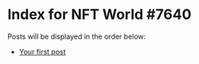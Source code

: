# Index for NFT World #7640
Posts will be displayed in the order below:

- [Your first post](./001-first.md)

